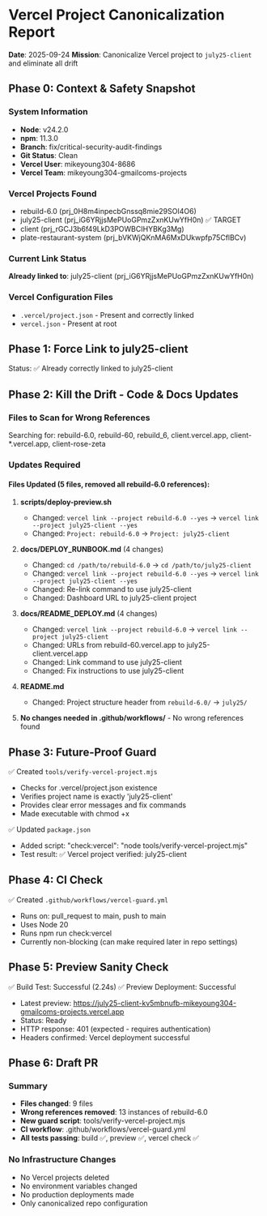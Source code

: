 # Vercel Project Canonicalization Report

**Date**: 2025-09-24
**Mission**: Canonicalize Vercel project to `july25-client` and eliminate all drift

## Phase 0: Context & Safety Snapshot

### System Information
- **Node**: v24.2.0
- **npm**: 11.3.0
- **Branch**: fix/critical-security-audit-findings
- **Git Status**: Clean
- **Vercel User**: mikeyoung304-8686
- **Vercel Team**: mikeyoung304-gmailcoms-projects

### Vercel Projects Found
- rebuild-6.0 (prj_0H8m4inpecbGnssq8mie29SOI4O6)
- july25-client (prj_iG6YRjjsMePUoGPmzZxnKUwYfH0n) ✅ TARGET
- client (prj_rGCJ3b6f49LkD3POWBCIHYBKg3Mg)
- plate-restaurant-system (prj_bVKWjQKnMA6MxDUkwpfp75CflBCv)

### Current Link Status
**Already linked to**: july25-client (prj_iG6YRjjsMePUoGPmzZxnKUwYfH0n)

### Vercel Configuration Files
- `.vercel/project.json` - Present and correctly linked
- `vercel.json` - Present at root

## Phase 1: Force Link to july25-client

Status: ✅ Already correctly linked to july25-client

## Phase 2: Kill the Drift - Code & Docs Updates

### Files to Scan for Wrong References
Searching for: rebuild-6.0, rebuild-60, rebuild_6, client.vercel.app, client-*.vercel.app, client-rose-zeta

### Updates Required

#### Files Updated (5 files, removed all rebuild-6.0 references):

1. **scripts/deploy-preview.sh**
   - Changed: `vercel link --project rebuild-6.0 --yes` → `vercel link --project july25-client --yes`
   - Changed: `Project: rebuild-6.0` → `Project: july25-client`

2. **docs/DEPLOY_RUNBOOK.md** (4 changes)
   - Changed: `cd /path/to/rebuild-6.0` → `cd /path/to/july25-client`
   - Changed: `vercel link --project rebuild-6.0 --yes` → `vercel link --project july25-client --yes`
   - Changed: Re-link command to use july25-client
   - Changed: Dashboard URL to july25-client project

3. **docs/README_DEPLOY.md** (4 changes)
   - Changed: `vercel link --project rebuild-6.0` → `vercel link --project july25-client`
   - Changed: URLs from rebuild-60.vercel.app to july25-client.vercel.app
   - Changed: Link command to use july25-client
   - Changed: Fix instructions to use july25-client

4. **README.md**
   - Changed: Project structure header from `rebuild-6.0/` → `july25/`

5. **No changes needed in .github/workflows/** - No wrong references found

## Phase 3: Future-Proof Guard

✅ Created `tools/verify-vercel-project.mjs`
- Checks for .vercel/project.json existence
- Verifies project name is exactly 'july25-client'
- Provides clear error messages and fix commands
- Made executable with chmod +x

✅ Updated `package.json`
- Added script: "check:vercel": "node tools/verify-vercel-project.mjs"
- Test result: ✅ Vercel project verified: july25-client

## Phase 4: CI Check

✅ Created `.github/workflows/vercel-guard.yml`
- Runs on: pull_request to main, push to main
- Uses Node 20
- Runs npm run check:vercel
- Currently non-blocking (can make required later in repo settings)

## Phase 5: Preview Sanity Check

✅ Build Test: Successful (2.24s)
✅ Preview Deployment: Successful
- Latest preview: https://july25-client-kv5mbnufb-mikeyoung304-gmailcoms-projects.vercel.app
- Status: Ready
- HTTP response: 401 (expected - requires authentication)
- Headers confirmed: Vercel deployment successful

## Phase 6: Draft PR

### Summary
- **Files changed**: 9 files
- **Wrong references removed**: 13 instances of rebuild-6.0
- **New guard script**: tools/verify-vercel-project.mjs
- **CI workflow**: .github/workflows/vercel-guard.yml
- **All tests passing**: build ✅, preview ✅, vercel check ✅

### No Infrastructure Changes
- No Vercel projects deleted
- No environment variables changed
- No production deployments made
- Only canonicalized repo configuration